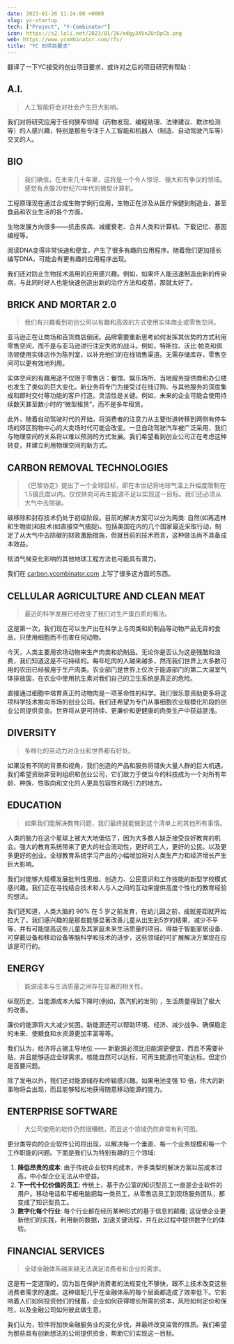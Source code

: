 ```yaml
---
date: 2023-01-26 11:24:00 +0000
slug: yc-startup
tech: ["Project", "Y-Combinator"]
icon: https://s2.loli.net/2023/01/26/edgy3XVn2UrDpCb.png
web: https://www.ycombinator.com/rfs/
title: "YC 的项目要求"
---
```


翻译了一下YC接受的创业项目要求，或许对之后的项目研究有帮助：

## A.I.

> 人工智能将会对社会产生巨大影响。

我们对将研究应用于任何狭窄领域（药物发现、编程助理、法律建议、欺诈检测等）的人感兴趣，特别是那些专注于人工智能和机器人（制造、自动驾驶汽车等）交叉的人。 

## BIO

> 我们确信，在未来几十年里，这将是一个令人惊讶、强大和有争议的领域。感觉有点像20世纪70年代的微型计算机。 

工程原理现在通过合成生物学例行应用，生物正在涉及从医疗保健到制造业，甚至食品和农业生活的各个方面。

生物发展方向很多——抗击疾病、减缓衰老、合并人类和计算机、下载记忆、基因编程等。

阅读DNA变得非常快速和便宜，产生了很多有趣的应用程序。随着我们更加擅长编写DNA，可能会有更有趣的应用程序出现。

我们还对防止生物技术滥用的应用感兴趣。例如，如果坏人能迅速制造出新的传染病，与此同时好人也能快速创造出新的治疗方法和疫苗，那就太好了。 

## BRICK AND MORTAR 2.0

> 我们有兴趣看到初创公司以有趣和高效的方式使用实体商业或零售空间。

亚马逊正在让商场和百货商店倒闭。品牌需要重新思考如何发挥其优势的方式利用零售空间，而不是与亚马逊进行注定失败的战斗。例如，特斯拉、沃比·帕克和佩洛顿使用实体店作为陈列室，以补充他们的在线销售渠道。无需存储库存，零售空间可以更有效地利用。

实体空间的有趣用途不仅限于零售店：餐馆、娱乐场所、当地服务提供商和办公楼也发生了类似的巨大变化。新业务将专门为接受过在线订购、与其他服务的深度集成和即时交付等功能的客户打造。灵活性是关键。例如，未来的企业可能会使用持续数天甚至数小时的“微型租赁”，而不是多年租赁。

此外，随着自动驾驶时代的开始，将消费者的注意力从主要街道转移到两侧有停车场的郊区购物中心的大卖场时代可能会改变。一旦自动驾驶汽车被广泛采用，我们与物理空间的关系将以难以预测的方式发展。我们希望看到创业公司正在考虑这种转变，并建立利用物理空间的新方式。

## CARBON REMOVAL TECHNOLOGIES

> 《巴黎协定》提出了一个全球目标，即在本世纪将地球气温上升幅度限制在1.5摄氏度以内。仅仅转向可再生能源不足以实现这一目标。我们还必须从大气中去除碳。

碳移除和封存技术仍处于初级阶段。目前的解决方案可以分为两类: 自然(如再造林和生物炭)和技术(如直接空气捕捉)。包括美国在内的几个国家最近采取行动，制定了从大气中去除碳的财政激励措施，但就目前的技术而言，这种做法尚不具备成本效益。

抵消气候变化影响的其他地球工程方法也可能具有潜力。

我们在 [carbon.ycombinator.com](https://carbon.ycombinator.com) 上写了很多这方面的东西。

## CELLULAR AGRICULTURE AND CLEAN MEAT

> 最近的科学发展已经改变了我们对生产蛋白质的看法。

这是第一次，我们现在可以生产出在科学上与肉类和奶制品等动物产品无异的食品，只使用细胞而不伤害任何动物。

今天，人类主要用农场动物来生产肉类和奶制品。无论你是否认为这是残酷和浪费，我们知道这是不可持续的。每年吃肉的人越来越多，然而我们世界上大多数可用的农田已经被用于生产肉类。农业部门是世界上仅次于能源部门的第二大温室气体排放国，在农业中使用抗生素对我们自己的卫生系统是真正的危险。

直接通过细胞中培育真正的动物肉是一项革命性的科学。我们很乐意资助更多将这项科学技术推向市场的创业公司。我们还希望为专门从事细胞农业规模化阶段的创业公司提供资金。世界将从更可持续、更廉价和更健康的肉类生产中获益匪浅。

## DIVERSITY

> 多样化的劳动力对企业和世界都有好处。

如果没有不同的背景和视角，我们创造的产品和服务将错失大量人群的巨大机遇。我们希望资助非营利组织和创业公司，它们致力于使当今的科技成为一个对所有年龄、种族、性取向和文化的人更具包容性和吸引力的地方。

## EDUCATION

> 如果我们能解决教育问题，我们最终就能做到这个清单上的其他所有事情。

人类的脑力在这个星球上被大大地低估了，因为大多数人缺乏接受良好教育的机会。强大的教育系统带来了更大的社会流动性，更好的工人，更好的公民，以及更多更好的创业。全球教育系统学习产出的小幅增加将对人类生产力和经济增长产生巨大影响。

我们对能够大规模发展批判性思维、创造力、公民意识和工作技能的新型学校模式感兴趣。我们正在寻找结合技术和人与人之间的互动来提供高度个性化的教育经验的想法。

我们还知道，人类大脑的 90% 在 5 岁之前发育，在幼儿园之前，成就差距就开始拉大了。我们感兴趣的是那些能够显著改善儿童从出生到5岁的结果，减少不平等，并有可能提高这些儿童及其家庭未来生活质量的项目。得益于智能家居设备、可穿戴设备和移动设备等脑科学和技术的进步，这些领域的可扩展解决方案现在应该是可行的。

## ENERGY

> 能源成本与生活质量之间存在显著的相关性。

纵观历史，当能源成本大幅下降时(例如，蒸汽机的发明) ，生活质量得到了极大的改善。

廉价的能源将大大减少贫困。新能源还可以帮助环境、经济、减少战争、确保稳定的未来、使粮食和水资源更加丰富等等。

我们认为，经济将占据主导地位 —— 新能源必须比旧能源更便宜，而且不需要补贴，并且能够适应全球需求。核能自然可以达标，可再生能源也可能达标。但定价是首要问题。

除了发电以外，我们还对能源储存和传输感兴趣。如果电池变强 10 倍，伟大的新事物将会出现，而且能够轻松地获得随意移动能源的能力。

## ENTERPRISE SOFTWARE

> 大公司使用的软件仍然很糟糕，而且这个领域仍然非常有利可图。

更分类导向的企业软件公司将出现，以解决每一个垂直、每一个业务规模和每一个工作职能的问题。下面是我们认为特别有趣的三个领域:

1. **降低昂贵的成本**: 由于传统企业软件的成本，许多类型的解决方案以前成本过高，中小型企业无法从中受益。
2. **下一代十亿价值的员工**: 传统上，基于办公室的知识型员工一直是企业软件的用户。移动电话和平板电脑把每一类员工，从零售店员工到现场服务团队，都变成了知识型员工。
3. **数字化每个行业**: 每个行业都在经历某种形式的基于信息的颠覆; 这促使企业更新他们的实践，利用新的数据，加速关键流程，并在此过程中提供数字化的体验。

## FINANCIAL SERVICES

> 全球金融体系越来越无法满足消费者和企业的需求。

这是有一定道理的，因为旨在保护消费者的法规变化不够快，跟不上技术改变这些消费者需求的速度。这种错配几乎在金融体系的每个层面都造成了效率低下。它影响着人们如何投资他们的储蓄，企业如何获得增长所需的资本，风险如何定价和保险，以及金融公司如何彼此做生意。

我们认为，软件将加快金融服务业的变化步伐，并最终改变监管的性质。我们希望为那些具有创新想法的公司提供资金，帮助它们实现这一目标。